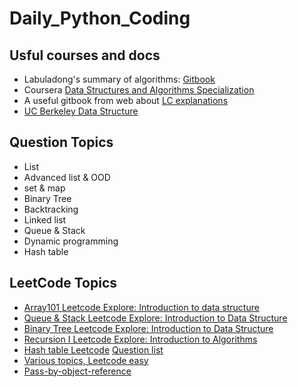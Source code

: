 # Daily_Python_Coding

## Usful courses and docs
* Labuladong's summary of algorithms: [Gitbook](https://labuladong.gitbook.io/algo/)
* Coursera [Data Structures and Algorithms Specialization](https://www.coursera.org/specializations/data-structures-algorithms)
* A useful gitbook from web about [LC explanations](https://cheonhyangzhang.gitbooks.io/leetcode-solutions/content/1_leetcode_java_two_sum__medium.html)
* [UC Berkeley Data Structure](https://inst.eecs.berkeley.edu/~cs61b/sp20/)

## Question Topics
* List
* Advanced list & OOD
* set & map
* Binary Tree
* Backtracking
* Linked list
* Queue & Stack
* Dynamic programming
* Hash table

## LeetCode Topics
* [Array101 Leetcode Explore: Introduction to data structure](https://leetcode.com/explore/featured/card/fun-with-arrays/521/introduction/)
* [Queue & Stack Leetcode Explore: Introduction to Data Structure](https://leetcode.com/explore/learn/card/queue-stack/)
* [Binary Tree Leetcode Explore: Introduction to Data Structure](https://leetcode.com/explore/learn/card/data-structure-tree/)
* [Recursion I Leetcode Explore: Introduction to Algorithms](https://leetcode.com/explore/featured/card/recursion-i/)
* [Hash table Leetcode](https://leetcode.com/explore/learn/card/hash-table/) [Question list](https://blog.csdn.net/pushup8/article/details/85341207)
* [Various topics, Leetcode easy](https://leetcode.com/explore/featured/card/30-day-leetcoding-challenge/)
* [Pass-by-object-reference](https://www.python-course.eu/passing_arguments.php)

